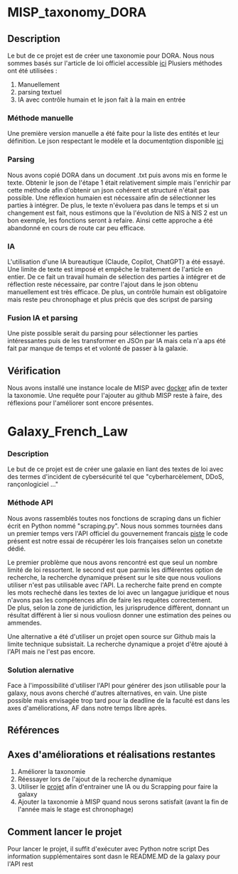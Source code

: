 # MISP_taxonomy_DORA

## Description

Le but de ce projet est de créer une taxonomie pour DORA.
Nous nous sommes basés sur l'article de loi officiel accessible [ici](https://eur-lex.europa.eu/eli/reg/2022/2554/oj/eng)
Plusiers méthodes ont été utilisées :
1. Manuellement 
2. parsing textuel
3. IA avec contrôle humain et le json fait à la main en entrée
### Méthode manuelle
Une première version manuelle a été faite pour la liste des entités et leur définition.
Le json respectant le modèle et la documentqtion disponible [ici](https://www.circl.lu/doc/misp/taxonomy/)
### Parsing
Nous avons copié DORA dans un document .txt puis avons mis en forme le texte. Obtenir le json de l'étape 1 était relativement simple mais l'enrichir par cette méthode afin d'obtenir un json cohérent et structuré n'était pas possible. Une réflexion humaien est nécessaire afin de sélectionner les parties à intégrer. De plus, le texte n'évoluera pas dans le temps et si un changement est fait, nous estimons que la l'évolution de NIS  à NIS 2 est un bon exemple, les fonctions seront à refaire. 
Ainsi cette approche a été abandonné en cours de route car peu efficace.
### IA
L'utilisation d'une IA bureautique (Claude, Copilot, ChatGPT) a été essayé. Une limite de texte est imposé  et empêche le traitement de l'article en entier.
De ce fait un travail humain de sélection des parties à intégrer et de réflection reste nécessaire, par contre l'ajout dans le json obtenu manuellement est très efficace. 
De plus, un contrôle humain est obligatoire mais reste peu chronophage et plus précis que des scripst de parsing
### Fusion IA et parsing
Une piste possible serait du parsing pour sélectionner les parties intéressantes puis de les transformer en JSOn par IA mais cela n'a aps été fait par manque de temps et et volonté de passer à la galaxie.
## Vérification 
Nous avons installé une instance locale de MISP  avec [docker](https://github.com/MISP/misp-docker) afin de texter la taxonomie.
Une requête pour l'ajouter au github MISP reste à faire, des réflexions pour l'améliorer sont encore présentes.

# Galaxy_French_Law

### Description

Le but de ce projet est de créer une galaxie en liant des textes de loi avec des termes d'incident de cybersécurité tel que "cyberharcèlement, DDoS, rançonlogiciel ..."  

### Méthode API
Nous avons rassemblés toutes nos fonctions de scraping dans un fichier écrit en Python nommé "scraping.py".
Nous nous sommes tournées dans un premier temps vers l'API officiel du gouvernement francais [piste](https://piste.gouv.fr/?view=home)
le code présent est notre essai de récupérer les lois françaises selon un conetxte dédié.

Le premier problème que nous avons rencontré est que seul un nombre limité de loi ressortent. 
le second est que parmis les différentes option de recherche, la recherche dynamique présent sur le site que nous voulions utiliser n'est pas utilisable avec l'API. La recherche faite prend en compte les mots recheché dans les textes de loi avec un langague juridique et nous n'avons pas les compétences afin de faire les requêtes correctement.  
De plus, selon la zone de juridiction, les jurisprudence diffèrent, donnant un résultat différent à lier si nous vouliosn donner une estimation des peines ou ammendes.

Une alternative a été d'utiliser un projet open source sur Github mais la limite technique subsistait.
La recherche dynamique a projet d'être ajouté à l'API mais ne l'est pas encore.

### Solution alernative
Face à l'impossibilité d'utiliser l'API pour générer des json utilisable pour la galaxy, nous avons cherché d'autres alternatives, en vain.
Une piste possible mais envisagée trop tard pour la deadline de la faculté est dans les axes d'améliorations, AF dans notre temps libre après.
## Références

## Axes d'améliorations et réalisations restantes
1. Améliorer la taxonomie
2. Réessayer lors de l'ajout de la recherche dynamique 
3. Utiliser le [projet](https://github.com/louisbrulenaudet/legalkit-pipeline) afin d'entrainer une IA ou du Scrapping pour faire la galaxy
4.  Ajouter la taxonomie à MISP quand nous serons satisfait (avant la fin de l'année mais le stage est chronophage) 

## Comment lancer le projet

Pour lancer le projet, il suffit d'exécuter avec Python notre script
Des information supplémentaires sont dasn le README.MD de la galaxy pour l'API rest
